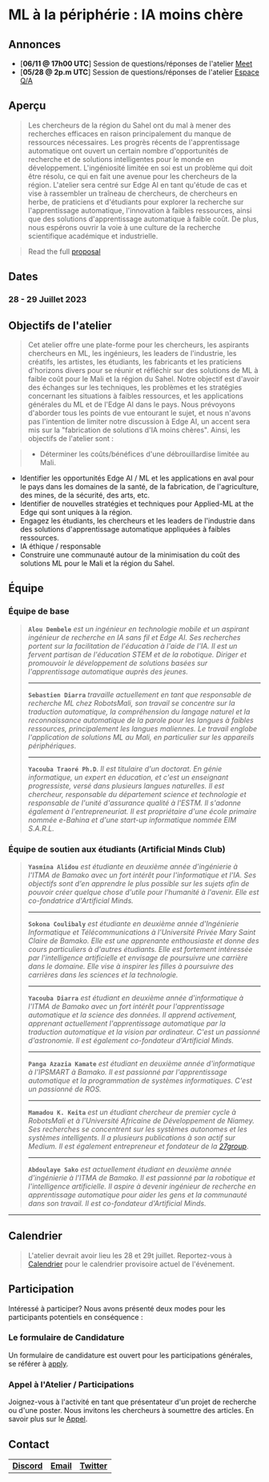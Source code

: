# ML à la périphérie : IA moins chère

## Annonces
- [**06/11 @ 17h00 UTC**] Session de questions/réponses de l'atelier [Meet](https://meet.google.com/isd-ycah-ete)
- [**05/28 @ 2p.m UTC**] Session de questions/réponses de l'atelier [Espace Q/A](https://twitter.com/mali_ml223/status/1664694832353234953)

## Aperçu

> Les chercheurs de la région du Sahel ont du mal à mener des recherches efficaces en raison principalement du manque de ressources nécessaires. Les progrès récents de l'apprentissage automatique ont ouvert un certain nombre d'opportunités de recherche et de solutions intelligentes pour le monde en développement. L'ingéniosité limitée en soi est un problème qui doit être résolu, ce qui en fait une avenue pour les chercheurs de la région. L'atelier sera centré sur Edge AI en tant qu'étude de cas et vise à rassembler un traîneau de chercheurs, de chercheurs en herbe, de praticiens et d'étudiants pour explorer la recherche sur l'apprentissage automatique, l'innovation à faibles ressources, ainsi que des solutions d'apprentissage automatique à faible coût. De plus, nous espérons ouvrir la voie à une culture de la recherche scientifique académique et industrielle.

> Read the full [proposal](https://docs.google.com/document/d/1dgBsLMrqyAVxe4JV_jcRNG6UyznqPrUEtyD3ySehvsc/edit?usp=sharing)

## Dates
### 28 - 29 Juillet 2023

## Objectifs de l'atelier

> Cet atelier offre une plate-forme pour les chercheurs, les aspirants chercheurs en ML, les ingénieurs, les leaders de l'industrie, les créatifs, les artistes, les étudiants, les fabricants et les praticiens d'horizons divers pour se réunir et réfléchir sur des solutions de ML à faible coût pour le Mali et la région du Sahel. Notre objectif est d'avoir des échanges sur les techniques, les problèmes et les stratégies concernant les situations à faibles ressources, et les applications générales du ML et de l'Edge AI dans le pays. Nous prévoyons d'aborder tous les points de vue entourant le sujet, et nous n'avons pas l'intention de limiter notre discussion à Edge AI, un accent sera mis sur la "fabrication de solutions d'IA moins chères". Ainsi, les objectifs de l'atelier sont :

> - Déterminer les coûts/bénéfices d'une débrouillardise limitée au Mali.
- Identifier les opportunités Edge AI / ML et les applications en aval pour le pays dans les domaines de la santé, de la fabrication, de l'agriculture, des mines, de la sécurité, des arts, etc.
- Identifier de nouvelles stratégies et techniques pour Applied-ML at the Edge qui sont uniques à la région.
- Engagez les étudiants, les chercheurs et les leaders de l'industrie dans des solutions d'apprentissage automatique appliquées à faibles ressources.
- IA éthique / responsable
- Construire une communauté autour de la minimisation du coût des solutions ML pour le Mali et la région du Sahel.

## Équipe

### Équipe de base

> **`Alou Dembele`** *est un ingénieur en technologie mobile et un aspirant ingénieur de recherche en IA sans fil et Edge AI. Ses recherches portent sur la facilitation de l'éducation à l'aide de l'IA. Il est un fervent partisan de l'éducation STEM et de la robotique. Diriger et promouvoir le développement de solutions basées sur l'apprentissage automatique auprès des jeunes.*
>
> ---
>
> **`Sebastien Diarra`** *travaille actuellement en tant que responsable de recherche ML chez RobotsMali, son travail se concentre sur la traduction automatique, la compréhension du langage naturel et la reconnaissance automatique de la parole pour les langues à faibles ressources, principalement les langues maliennes. Le travail englobe l'application de solutions ML au Mali, en particulier sur les appareils périphériques*.
>
> ---
>
> **`Yacouba Traoré Ph.D`**. *Il est titulaire d'un doctorat. En génie informatique, un expert en éducation, et c'est un enseignant progressiste, versé dans plusieurs langues naturelles. Il est chercheur, responsable du département science et technologie et responsable de l'unité d'assurance qualité à l'ESTM. Il s'adonne également à l'entrepreneuriat. Il est propriétaire d'une école primaire nommée e-Bahina et d'une start-up informatique nommée EIM S.A.R.L.*

### Équipe de soutien aux étudiants (Artificial Minds Club)

> **`Yasmina Alidou`** *est étudiante en deuxième année d'ingénierie à l'ITMA de Bamako avec un fort intérêt pour l'informatique et l'IA. Ses objectifs sont d'en apprendre le plus possible sur les sujets afin de pouvoir créer quelque chose d'utile pour l'humanité à l'avenir. Elle est co-fondatrice d'Artificial Minds.*
>
> ---
>
> **`Sokona Coulibaly`** *est étudiante en deuxième année d'Ingénierie Informatique et Télécommunications à l'Université Privée Mary Saint Claire de Bamako. Elle est une apprenante enthousiaste et donne des cours particuliers à d'autres étudiants. Elle est fortement intéressée par l'intelligence artificielle et envisage de poursuivre une carrière dans le domaine. Elle vise à inspirer les filles à poursuivre des carrières dans les sciences et la technologie.*
>
> ---
>
> **`Yacouba Diarra`** *est étudiant en deuxième année d'informatique à l'ITMA de Bamako avec un fort intérêt pour l'apprentissage automatique et la science des données. Il apprend activement, apprenant actuellement l'apprentissage automatique par la traduction automatique et la vision par ordinateur. C'est un passionné d'astronomie. Il est également co-fondateur d'Artificial Minds.*
>
> ---
>
> **`Panga Azazia Kamate`** *est étudiant en deuxième année d'informatique à l'IPSMART à Bamako. Il est passionné par l'apprentissage automatique et la programmation de systèmes informatiques. C'est un passionné de ROS.*
>
> ---
>
>**`Mamadou K. Keita`** *est un étudiant chercheur de premier cycle à RobotsMali et à l'Université Africaine de Développement de Niamey. Ses recherches se concentrent sur les systèmes autonomes et les systèmes intelligents. Il a plusieurs publications à son actif sur Medium. Il est également entrepreneur et fondateur de la [27group](https://27group.tech)*.
>
> ---
>
> **`Abdoulaye Sako`** *est actuellement étudiant en deuxième année d'ingénierie à l'ITMA de Bamako. Il est passionné par la robotique et l'intelligence artificielle. Il aspire à devenir ingénieur de recherche en apprentissage automatique pour aider les gens et la communauté dans son travail. Il est co-fondateur d'Artificial Minds.*

---

## Calendrier
> L'atelier devrait avoir lieu les 28 et 29t juillet. Reportez-vous à [Calendrier](./program/) pour le calendrier provisoire actuel de l'événement.

## Participation
Intéressé à participer? Nous avons présenté deux modes pour les participants potentiels en conséquence :

### Le formulaire de Candidature
Un formulaire de candidature est ouvert pour les participations générales, se référer à [apply](./application/).

### Appel à l'Atelier / Participations
Joignez-vous à l'activité en tant que présentateur d'un projet de recherche ou d'une poster. Nous invitons les chercheurs à soumettre des articles. En savoir plus sur le [Appel](./call_paper/).

## Contact
|    |    |    |
|:--:|:--:|:--:|
| **[Discord](https://discord.gg/G4EVEK4jPe)** | **[Email](mailto:sdiarra@robotsmali.org)** | **[Twitter](https://twitter.com/mali_ml223)** |
